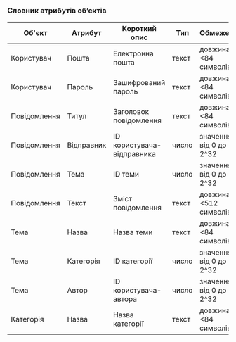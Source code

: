 ### Словник атрибутів об’єктів

| Об'єкт                     | Атрибут          | Короткий опис              | Тип        | Обмеження                |
|----------------------------|------------------|----------------------------|------------|--------------------------|
| Користувач                 | Пошта            | Електронна пошта           | текст      | довжина <84 символів     |
| Користувач                 | Пароль           | Зашифрований пароль        | текст      | довжина <84 символів     |
| Повідомлення               | Титул            | Заголовок повідомлення     | текст      | довжина <84 символів     |
| Повідомлення               | Відправник       | ID користувача-відправника | число      | значення від 0 до 2^32   |
| Повідомлення               | Тема             | ID теми                    | число      | значення від 0 до 2^32   |
| Повідомлення               | Текст            | Зміст повідомлення         | текст      | довжина <512 символів    |
| Тема                       | Назва            | Назва теми                 | текст      | довжина <84 символів     |
| Тема                       | Категорія        | ID категорії               | число      | значення від 0 до 2^32   |
| Тема                       | Автор            | ID користувача-автора      | число      | значення від 0 до 2^32   |
| Категорія                  | Назва            | Назва категорії            | текст      | довжина <84 символів     |